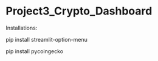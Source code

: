 # Project3_Crypto_Dashboard

Installations:

pip install streamlit-option-menu


pip install pycoingecko
